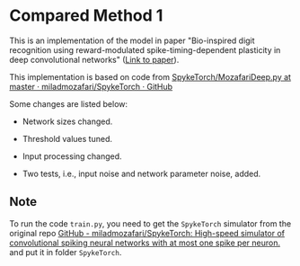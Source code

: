 # Compared Method 1

This is an implementation of the model in paper "Bio-inspired digit recognition using reward-modulated spike-timing-dependent plasticity in deep convolutional networks" ([Link to paper](https://doi.org/10.1016/j.patcog.2019.05.015)).

This implementation is based on code from [SpykeTorch/MozafariDeep.py at master · miladmozafari/SpykeTorch · GitHub](https://github.com/miladmozafari/SpykeTorch/blob/master/MozafariDeep.py)

Some changes are listed below:

* Network sizes changed.

* Threshold values tuned.

* Input processing changed.

* Two tests, i.e., input noise and network parameter noise, added.

## Note

To run the code `train.py`, you need to get the `SpykeTorch` simulator from the original repo [GitHub - miladmozafari/SpykeTorch: High-speed simulator of convolutional spiking neural networks with at most one spike per neuron.](https://github.com/miladmozafari/SpykeTorch) and put it in folder `SpykeTorch`.
